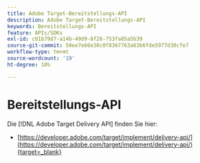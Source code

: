 ```yaml
---
title: Adobe Target-Bereitstellungs-API
description: Adobe Target-Bereitstellungs-API
keywords: Bereitstellungs-API
feature: APIs/SDKs
exl-id: c01b79d7-a14b-49d9-8f28-753fa85a5b39
source-git-commit: 50ee7e66e30c0f8367763a63b6fde5977d30cfe7
workflow-type: tm+mt
source-wordcount: '19'
ht-degree: 10%

---
```


# Bereitstellungs-API

Die [!DNL Adobe Target Delivery API] finden Sie hier:

* [https://developer.adobe.com/target/implement/delivery-api/](https://developer.adobe.com/target/implement/delivery-api/){target=_blank}
